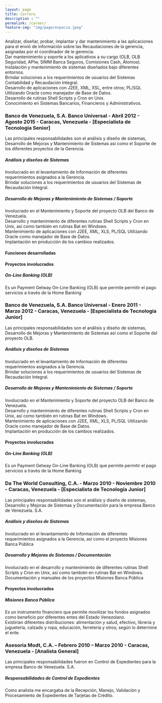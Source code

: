 ```yaml
---
layout: page
title: Carrera
description : ""
permalink: /career/
feature-img: "img/page/espacio.jpeg"
---
```

Analizar, diseñar, probar, implantar y dar mantenimiento a las aplicaciones para el envió de información sobre las Recaudaciones de la gerencia, asignadas por el coordinador de le gerencia.  
Dar mantenimiento y soporte a los aplicativos a su cargo (OLB, OLB Seguridad, APIw, SIMM Banca Seguros, Comisiones Cash, Átomos).  
Instalación y mantenimiento de sistemas diseñados bajo diferentes entornos.  
Brindar soluciones a los requerimientos de usuarios del Sistemas Contabilidad y Recaudación Integral.  
Desarrollo de aplicaciones con J2EE, XML, XSL, entre otros; PL/SQL Utilizando Oracle como manejador de Base de Datos.  
Desarrollo de rutinas Shell Scripts y Cron en Unix.  
Conocimiento en Sistemas Bancarios, Financieros y Administrativos.  

### Banco de Venezuela, S.A. Banco Universal - Abril 2012 - Agosto 2015 - Caracas, Venezuela - [Especialista de Tecnología Senior]

Las principales responsabilidades son el análisis y diseño de sistemas, Desarrollo de Mejoras y Mantenimiento de Sistemas así como el Soporte de los diferentes proyectos de la Gerencia.  

##### Análisis y diseños de Sistemas
Involucrado en el levantamiento de Información de diferentes requerimientos asignados a la Gerencia.  
Brindar soluciones a los requerimientos de usuarios del Sistemas de Recaudación Integral.  

##### Desarrollo de Mejoras y Mantenimiento de Sistemas / Soporte
Involucrado en el Mantenimiento y Soporte del proyecto OLB del Banco de Venezuela.  
Desarrollo y mantenimiento de diferentes rutinas Shell Scripts y Cron en Unix, así como también en rutinas Bat en Windows.  
Mantenimiento de aplicaciones con J2EE, XML, XLS, PL/SQL Utilizando Oracle como manejador de Base de Datos.  
Implantación en producción de los cambios realizados.  

#### Funciones desarrolladas

#### Proyectos involucrados

##### On-Line Banking (OLB)
Es un Payment Getway On-Line Banking (OLB) que permite  permitir el pago servicios a través de la Home Banking  



### Banco de Venezuela, S.A. Banco Universal - Enero 2011 - Marzo 2012 - Caracas, Venezuela - [Especialista de Tecnología Junior]

Las principales responsabilidades son el análisis y diseño de sistemas, Desarrollo de Mejoras y Mantenimiento de Sistemas así como el Soporte del proyecto OLB.

##### Análisis y diseños de Sistemas
Involucrado en el levantamiento de Información de diferentes requerimientos asignados a la Gerencia.  
Brindar soluciones a los requerimientos de usuarios del Sistemas de Recaudación Integral.  

##### Desarrollo de Mejoras y Mantenimiento de Sistemas / Soporte
Involucrado en el Mantenimiento y Soporte del proyecto OLB del Banco de Venezuela.  
Desarrollo y mantenimiento de diferentes rutinas Shell Scripts y Cron en Unix, así como también en rutinas Bat en Windows.  
Mantenimiento de aplicaciones con J2EE, XML, XLS, PL/SQL Utilizando Oracle como manejador de Base de Datos.  
Implantación en producción de los cambios realizados.  

#### Proyectos involucrados

##### On-Line Banking (OLB)
Es un Payment Getway On-Line Banking (OLB) que permite  permitir el pago servicios a través de la Home Banking  

### Da The World Consulting, C.A. - Marzo 2010 - Noviembre 2010 - Caracas, Venezuela - [Especialista de Tecnología Junior]

Las principales responsabilidades son el análisis y diseño de sistemas, Desarrollo y Mejoras de Sistemas y Documentación para la empresa Banco de Venezuela. S.A.  

##### Análisis y diseños de Sistemas
Involucrado en el levantamiento de Información de diferentes requerimientos asignados a la Gerencia, así como el proyecto Misiones Banca Pública  

##### Desarrollo y Mejoras de Sistemas / Documentación
Involucrado en el desarrollo y mantenimiento de diferentes rutinas Shell Scripts y Cron en Unix, así como también en rutinas Bat en Windows.  
Documentación y manuales de los proyectos Misiones Banca Pública  

#### Proyectos involucrados

##### Misiones Banca Pública
Es un instrumento financiero que permite movilizar los fondos asignados como beneficio por diferentes entes del Estado Venezolano.  
Existirían diferentes distribuciones: alimentación y salud, efectivo, librería y juguetería, calzado y ropa, educación, ferretería y otros; según lo determine el ente.  

### Asesoria Modt, C.A. – Febrero 2010 – Marzo 2010 - Caracas, Venezuela - [Analista General]

Las principales responsabilidades fueron en Control de Expedientes para la empresa Banco de Venezuela. S.A.  

##### Responsabilidades de Control de Expedientes
Como analista me encargaba de la Recepción, Manejo, Validación y Procesamiento de Expedientes de Tarjetas de Crédito.  